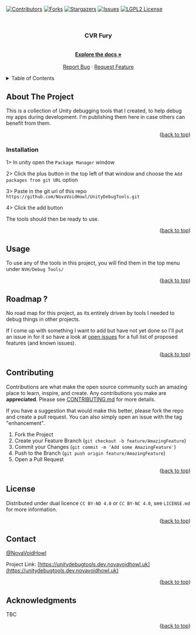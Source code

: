 <!-- Improved compatibility of back to top link: See: https://github.com/othneildrew/Best-README-Template/pull/73 -->

<a name="readme-top"></a>

<!-- PROJECT SHIELDS -->

<!--
*** I'm using markdown "reference style" links for readability.
*** Reference links are enclosed in brackets [ ] instead of parentheses ( ).
*** See the bottom of this document for the declaration of the reference variables
*** for contributors-url, forks-url, etc. This is an optional, concise syntax you may use.
*** https://www.markdownguide.org/basic-syntax/#reference-style-links
-->

[![Contributors][contributors-shield]][contributors-url]
[![Forks][forks-shield]][forks-url]
[![Stargazers][stars-shield]][stars-url]
[![Issues][issues-shield]][issues-url]
[![LGPL2 License][license-shield]][license-url]

<!-- PROJECT LOGO -->

<br />
<div align="center">
  <!-- <a href="https://github.com/NovaVoidHowl/UnityDebugTools">
    <img src="images/logo.png" alt="Logo" width="80" height="80">
  </a> -->

<h3 align="center">CVR Fury</h3>

<p align="center">
  <br />
  <a href="https://github.com/NovaVoidHowl/UnityDebugTools"><strong>Explore the docs »</strong></a>
  <br />
  <br />
  <a href="https://github.com/NovaVoidHowl/UnityDebugTools/issues">Report Bug</a>
  ·
  <a href="https://github.com/NovaVoidHowl/UnityDebugTools/issues">Request Feature</a>
</p>
</div>

<!-- TABLE OF CONTENTS -->

<details>
  <summary>Table of Contents</summary>
  <ol>
    <li>
      <a href="#about-the-project">About The Project</a>
    </li>
    <li>
      <a href="#getting-started">Getting Started</a>
      <ul>
        <li><a href="#prerequisites">Prerequisites</a></li>
        <li><a href="#installation">Installation</a></li>
      </ul>
    </li>
    <li><a href="#usage">Usage</a></li>
    <li><a href="#roadmap">Roadmap</a></li>
    <li><a href="#contributing">Contributing</a></li>
    <li><a href="#license">License</a></li>
    <li><a href="#contact">Contact</a></li>
    <li><a href="#acknowledgments">Acknowledgments</a></li>
  </ol>
</details>

<!-- ABOUT THE PROJECT -->

## About The Project

This is a collection of Unity debugging tools that I created, to help debug my apps during development. I'm publishing
them here in case others can benefit from them.

<p align="right">(<a href="#readme-top">back to top</a>)</p>

<!-- GETTING STARTED -->

<!--- ## Getting Started

TBC -->

<!-- Currently no Prerequisites -->
<!-- ### Prerequisites

TBC -->

### Installation

1> In unity open the `Package Manager` window

2> Click the plus button in the top left of that window and choose the `Add packages from git URL` option

3> Paste in the git url of this repo `https://github.com/NovaVoidHowl/UnityDebugTools.git`

4> Click the add button

The tools should then be ready to use.

<p align="right">(<a href="#readme-top">back to top</a>)</p>

<!-- USAGE EXAMPLES -->

## Usage

To use any of the tools in this project, you will find them in the top menu under `NVH/Debug Tools/`

<p align="right">(<a href="#readme-top">back to top</a>)</p>

<!-- ROADMAP -->

## Roadmap ?

No road map for this project, as its entirely driven by tools I needed to debug things in other projects.

If I come up with something I want to add but have not yet done so I'll put an issue in for it so have a look at
[open issues](https://github.com/NovaVoidHowl/UnityDebugTools/issues) for a full list of proposed features (and known issues).

<p align="right">(<a href="#readme-top">back to top</a>)</p>

<!-- CONTRIBUTING -->

## Contributing

Contributions are what make the open source community such an amazing place to learn, inspire, and create.
 Any contributions you make are **appreciated**. Please see [CONTRIBUTING.md](CONTRIBUTING.md) for more details.

If you have a suggestion that would make this better, please fork the repo and create a pull request.
 You can also simply open an issue with the tag "enhancement".

1. Fork the Project
2. Create your Feature Branch (`git checkout -b feature/AmazingFeature`)
3. Commit your Changes (`git commit -m 'Add some AmazingFeature'`)
4. Push to the Branch (`git push origin feature/AmazingFeature`)
5. Open a Pull Request

<p align="right">(<a href="#readme-top">back to top</a>)</p>

<!-- LICENSE -->

## License

Distributed under dual licence `CC BY-ND 4.0` or `CC BY-NC 4.0`, see `LICENSE.md` for more information.

<p align="right">(<a href="#readme-top">back to top</a>)</p>

<!-- CONTACT -->

## Contact

[@NovaVoidHowl](https://novavoidhowl.uk/)

Project Link: [https://unitydebugtools.dev.novavoidhowl.uk](https://unitydebugtools.dev.novavoidhowl.uk)

<p align="right">(<a href="#readme-top">back to top</a>)</p>

<!-- ACKNOWLEDGMENTS -->

## Acknowledgments

TBC

<p align="right">(<a href="#readme-top">back to top</a>)</p>

<!-- MARKDOWN LINKS & IMAGES -->

<!-- https://www.markdownguide.org/basic-syntax/#reference-style-links -->

[contributors-shield]: https://img.shields.io/github/contributors/NovaVoidHowl/UnityDebugTools.svg?style=plastic
[contributors-url]: https://github.com/NovaVoidHowl/UnityDebugTools/graphs/contributors
[forks-shield]: https://img.shields.io/github/forks/NovaVoidHowl/UnityDebugTools.svg?style=plastic
[forks-url]: https://github.com/NovaVoidHowl/UnityDebugTools/network/members
[issues-shield]: https://img.shields.io/github/issues/NovaVoidHowl/UnityDebugTools.svg?style=plastic
[issues-url]: https://github.com/NovaVoidHowl/UnityDebugTools/issues
[license-shield]: https://img.shields.io/github/license/NovaVoidHowl/UnityDebugTools.svg?style=plastic
[license-url]: https://github.com/NovaVoidHowl/UnityDebugTools/blob/master/LICENSE.md
[stars-shield]: https://img.shields.io/github/stars/NovaVoidHowl/UnityDebugTools.svg?style=plastic
[stars-url]: https://github.com/NovaVoidHowl/UnityDebugTools/stargazers
